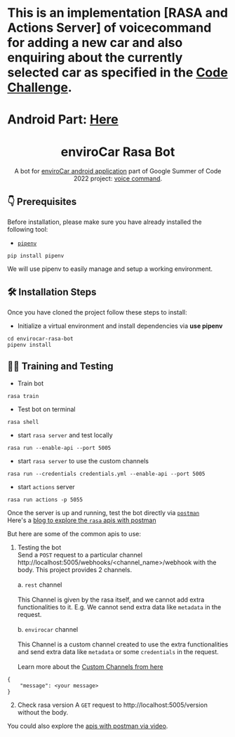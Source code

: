 # This is an implementation [RASA and Actions Server] of voicecommand for adding a new car and also enquiring about the currently selected car as specified in the [Code Challenge](https://wiki.52north.org/Projects/GSoC2023ProjectIdeas#enviroCar_App:_Voice_Command).
# Android Part: [Here](https://github.com/devAyushDubey/CodeChallenge-Envirocar-Android)
<h1 align="center">enviroCar Rasa Bot</h1>
<p align="center">A bot for <a href="https://github.com/enviroCar/enviroCar-app">enviroCar android application</a> part of Google Summer of Code 2022 project: <a href="https://summerofcode.withgoogle.com/programs/2022/projects/xXN12jAU">voice command</a>.</p>

## 👇 Prerequisites

Before installation, please make sure you have already installed the following tool:

- [``pipenv``](https://pypi.org/project/pipenv/)  
```
pip install pipenv
```
We will use pipenv to easily manage and setup a working environment. 

## 🛠️ Installation Steps
Once you have cloned the project follow these steps to install:

- Initialize a virtual environment and install dependencies via **use pipenv**

```
cd envirocar-rasa-bot
pipenv install
```

## 🧑‍💻 Training and Testing
- Train bot
```
rasa train
```
- Test bot on terminal
```
rasa shell
```
- start ``rasa server`` and test locally
```
rasa run --enable-api --port 5005
```
- start ``rasa server`` to use the custom channels
```
rasa run --credentials credentials.yml --enable-api --port 5005
```
- start `actions` server
```
rasa run actions -p 5055
```
Once the server is up and running, test the bot directly via [``postman``](https://www.postman.com/)  
Here's a [blog to explore the ``rasa`` apis with postman](https://rasa.com/blog/explore-rasa-apis-with-postman/)

But here are some of the common apis to use:

1. Testing the bot  
Send a `POST` request to a particular channel http://localhost:5005/webhooks/<channel_name>/webhook with the body.
This project provides 2 channels.<br/>   
a. `rest` channel  
<br/>This Channel is given by the rasa itself, and we cannot add extra functionalities to it. E.g. We cannot send extra data like `metadata` in the request.<br/>    
b. `envirocar` channel  
<br/>This Channel is a custom channel created to use the extra functionalities and send extra data like `metadata` or some `credentials` in the request.<br/>  
Learn more about the [Custom Channels from here](https://www.google.com/search?q=custom+channel+rrasa&oq=custom+channel+rrasa&aqs=chrome..69i57.6391j0j1&sourceid=chrome&ie=UTF-8)
```
{
    "message": <your message>
}
```

2. Check rasa version
A `GET` request to http://localhost:5005/version without the body.

You could also explore the [apis with postman via video](https://www.youtube.com/watch?v=usHTraJTPyQ&list=PL75e0qA87dlHogEVKnBJLhqyaZKDg2f0W).  
